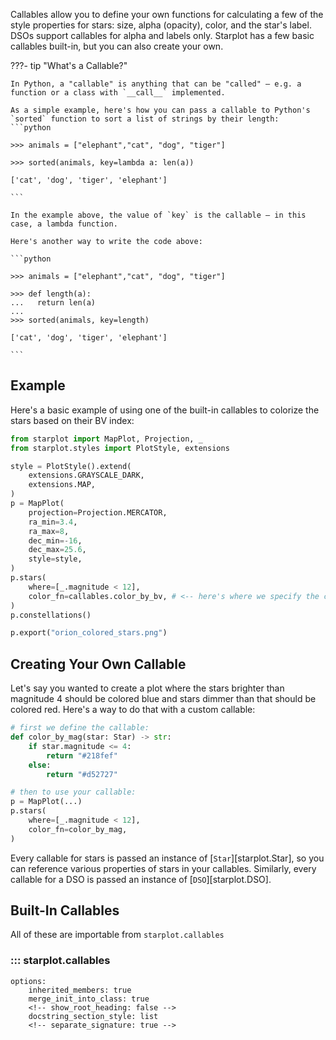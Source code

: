 Callables allow you to define your own functions for calculating a few of the style properties for stars: size, alpha (opacity), color, and the star's label. DSOs support callables for alpha and labels only. Starplot has a few basic callables built-in, but you can also create your own.

???- tip "What's a Callable?"

    In Python, a "callable" is anything that can be "called" — e.g. a function or a class with `__call__` implemented.

    As a simple example, here's how you can pass a callable to Python's `sorted` function to sort a list of strings by their length:
    ```python

    >>> animals = ["elephant","cat", "dog", "tiger"]

    >>> sorted(animals, key=lambda a: len(a))
    
    ['cat', 'dog', 'tiger', 'elephant']
    
    ```
    
    In the example above, the value of `key` is the callable — in this case, a lambda function.

    Here's another way to write the code above:

    ```python

    >>> animals = ["elephant","cat", "dog", "tiger"]

    >>> def length(a):
    ...   return len(a)
    ...
    >>> sorted(animals, key=length)
    
    ['cat', 'dog', 'tiger', 'elephant']
    
    ```


## Example

Here's a basic example of using one of the built-in callables to colorize the stars based on their BV index:

```python hl_lines="18"
from starplot import MapPlot, Projection, _
from starplot.styles import PlotStyle, extensions

style = PlotStyle().extend(
    extensions.GRAYSCALE_DARK,
    extensions.MAP,
)
p = MapPlot(
    projection=Projection.MERCATOR,
    ra_min=3.4,
    ra_max=8,
    dec_min=-16,
    dec_max=25.6,
    style=style,
)
p.stars(
    where=[_.magnitude < 12],
    color_fn=callables.color_by_bv, # <-- here's where we specify the callable
)
p.constellations()

p.export("orion_colored_stars.png")
```

## Creating Your Own Callable
Let's say you wanted to create a plot where the stars brighter than magnitude 4 should be colored blue and stars dimmer than that should be colored red. Here's a way to do that with a custom callable:

```python
# first we define the callable:
def color_by_mag(star: Star) -> str:
    if star.magnitude <= 4:
        return "#218fef"
    else:
        return "#d52727"

# then to use your callable:
p = MapPlot(...)
p.stars(
    where=[_.magnitude < 12],
    color_fn=color_by_mag,
)
```
Every callable for stars is passed an instance of [`Star`][starplot.Star], so you can reference various properties of stars in your callables. Similarly, every callable for a DSO is passed an instance of [`DSO`][starplot.DSO].

## Built-In Callables

All of these are importable from `starplot.callables`

### ::: starplot.callables
    options:
        inherited_members: true
        merge_init_into_class: true
        <!-- show_root_heading: false -->
        docstring_section_style: list
        <!-- separate_signature: true -->
